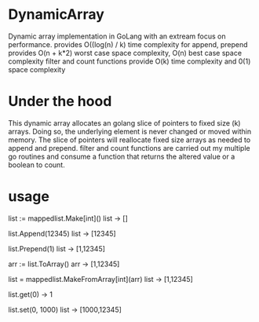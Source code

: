 # DynamicArray
Dynamic array implementation in GoLang with an extream focus on performance.
provides O((log(n) / k) time complexity for append, prepend
provides O(n + k*2) worst case space complexity, O(n) best case space complexity
filter and count functions provide O(k) time complexity and 0(1) space complexity

# Under the hood
This dynamic array allocates an golang slice of pointers to fixed size (k) arrays.
Doing so, the underlying element is never changed or moved within memory. The slice of pointers will reallocate fixed size arrays as needed to append and prepend.
filter and count functions are carried out my multiple go routines and consume a function that returns the altered value or a boolean to count.

# usage
list := mappedlist.Make\[int\]()
list -> []

list.Append(12345)
list -> [12345]

list.Prepend(1)
list -> [1,12345]

arr := list.ToArray()
arr -> [1,12345]

list = mappedlist.MakeFromArray\[int\](arr)
list -> [1,12345]

list.get(0) -> 1

list.set(0, 1000)
list -> [1000,12345]




